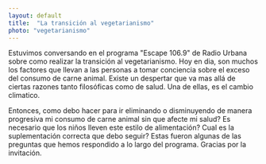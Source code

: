 ```yaml
---
layout: default
title:  "La transición al vegetarianismo"
photo: "vegetarianismo"
---
```

Estuvimos conversando en el programa "Escape 106.9" de Radio Urbana sobre como realizar la transición al vegetarianismo. Hoy en dia, son muchos los factores que llevan a las personas a tomar conciencia sobre el exceso del consumo de carne animal. Existe un despertar que va mas allá de ciertas razones tanto filosóficas como de salud. Una de ellas, es el cambio climatico.

Entonces, como debo hacer para ir eliminando o disminuyendo de manera progresiva mi consumo de carne animal sin que afecte mi salud? Es necesario que los niños lleven este estilo de alimentación? Cual es la suplementación correcta que debo seguir? Estas fueron algunas de las preguntas que hemos respondido a lo largo del programa. Gracias por la invitación. 

